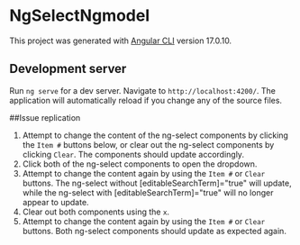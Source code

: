 # NgSelectNgmodel

This project was generated with [Angular CLI](https://github.com/angular/angular-cli) version 17.0.10.

## Development server

Run `ng serve` for a dev server. Navigate to `http://localhost:4200/`. The application will automatically reload if you change any of the source files.

##Issue replication

1. Attempt to change the content of the ng-select components by clicking the `Item #` buttons below, or clear out the ng-select components by clicking `Clear`. The components should update accordingly.
2. Click both of the ng-select components to open the dropdown.
3. Attempt to change the content again by using the `Item #` or `Clear` buttons. The ng-select without [editableSearchTerm]="true" will update, while the ng-select with [editableSearchTerm]="true" will no longer appear to update.
4. Clear out both components using the `x`.
5. Attempt to change the content again by using the `Item #` or `Clear` buttons. Both ng-select components should update as expected again.
